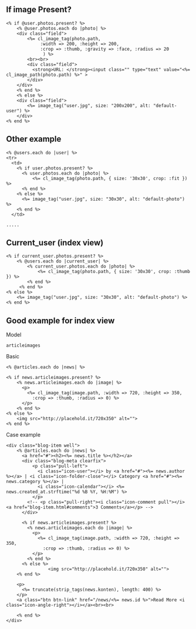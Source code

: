 ## If image Present?

    <% if @user.photos.present? %>
        <% @user.photos.each do |photo| %>
        <div class="field">
            <%= cl_image_tag(photo.path,
                 :width => 200, :height => 200,
                 :crop => :thumb, :gravity => :face, :radius => 20
                  ) %>
            <br><br>
            <div class="field">
              <strong>URL: </strong><input class="" type="text" value="<%= cl_image_path(photo.path) %>" >
            </div>
        </div>
        <% end %>
        <% else %>
        <div class="field">
            <%= image_tag("user.jpg", size: "200x200", alt: "default-user") %>
        </div>
    <% end %>

## Other example

    <% @users.each do |user| %>
    <tr>
      <td>
        <% if user.photos.present? %>
          <% user.photos.each do |photo| %>
              <%= cl_image_tag(photo.path, { size: '30x30', crop: :fit }) %>
          <% end %>
        <% else %>
          <%= image_tag("user.jpg", size: "30x30", alt: "default-photo") %>
        <% end %>
      </td>

    .....  

## Current_user (index view)

    <% if current_user.photos.present? %>
        <% @users.each do |current_user| %>
            <% current_user.photos.each do |photo| %>
                <%= cl_image_tag(photo.path, { size: '30x30', crop: :thumb }) %>
            <% end %>
         <% end %>
    <% else %>
        <%= image_tag("user.jpg", size: "30x30", alt: "default-photo") %>
    <% end %>


## Good example for index view

Model

    articleimages
    
Basic

    <% @articles.each do |news| %>

    <% if news.articleimages.present? %>
        <% news.articleimages.each do |image| %>
          <p>
            <%= cl_image_tag(image.path, :width => 720, :height => 350,
              :crop => :thumb, :radius => 0) %>
          </p>
        <% end %>
    <% else %>
        <img src="http://placehold.it/720x350" alt="">
    <% end %>    

Case example

    <div class="blog-item well">
        <% @articles.each do |news| %>
          <a href="#"><h2><%= news.title %></h2></a>
          <div class="blog-meta clearfix">
              <p class="pull-left">
                <i class="icon-user"></i> by <a href="#"><%= news.author %></a> | <i class="icon-folder-close"></i> Category <a href="#"><%= news.category %></a> |
                <i class="icon-calendar"></i> <%= news.created_at.strftime("%d %B %Y, %H:%M") %>
              </p>
            <!-- <p class="pull-right"><i class="icon-comment pull"></i> <a href="blog-item.html#comments">3 Comments</a></p> -->
          </div>

          <% if news.articleimages.present? %>
            <% news.articleimages.each do |image| %>
              <p>
                <%= cl_image_tag(image.path, :width => 720, :height => 350,
                  :crop => :thumb, :radius => 0) %>
              </p>
            <% end %>
          <% else %>
                    <img src="http://placehold.it/720x350" alt="">
        <% end %>

        <p>
          <%= truncate(strip_tags(news.konten), length: 400) %>
        </p>
        <a class="btn btn-link" href="/news/<%= news.id %>">Read More <i class="icon-angle-right"></i></a><br><br>

        <% end %>
    </div>